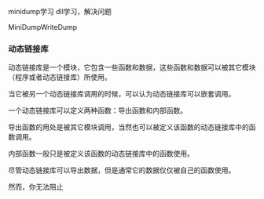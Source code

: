 minidump学习
dll学习，解决问题

MiniDumpWriteDump


### 动态链接库

动态链接库是一个模块，它包含一些函数和数据，这些函数和数据可以被其它模块（程序或者动态链接库）所使用。

当它被另一个动态链接库调用的时候，可以认为动态链接库可以嵌套调用。

一个动态链接库可以定义两种函数：导出函数和内部函数。

导出函数的用处是被其它模块调用，当然也可以被定义该函数的动态链接库中的函数调用。

内部函数一般只是被定义该函数的动态链接库中的函数使用。

尽管动态链接库可以导出数据，但是通常它的数据仅仅被自己的函数使用。

然而，你无法阻止
